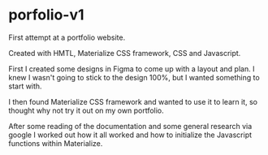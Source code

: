 # porfolio-v1
First attempt at a portfolio website.

Created with HMTL, Materialize CSS framework, CSS and Javascript.

First I created some designs in Figma to come up with a layout and plan. I knew I wasn't going to stick to the design 100%, but I wanted something to start with.

I then found Materialize CSS framework and wanted to use it to learn it, so thought why not try it out on my own portfolio. 

After some reading of the documentation and some general research via google I worked out how it all worked and how to initialize the Javascript functions within Materialize. 
